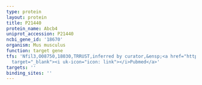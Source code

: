 ```yaml
---
type: protein
layout: protein
title: P21440
protein_name: Abcb4
uniprot_accession: P21440
ncbi_gene_id: '18670'
organism: Mus musculus
function: target gene
tfs: 'Nfil3,O08750,18030,TRRUST,inferred by curator,&ensp;<a href="https://www.ncbi.nlm.nih.gov/pubmed/?term=18242748%5Buid%5D"
  target="_blank"><i uk-icon="icon: link"></i>Pubmed</a>'
targets: ''
binding_sites: ''
---
```

